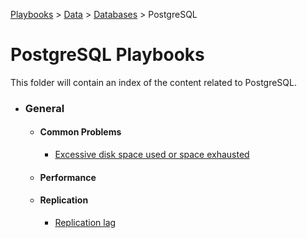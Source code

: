[Playbooks](../../../README.md) > [Data](../../README.md) > [Databases](../README.md) > PostgreSQL 
# PostgreSQL Playbooks
This folder will contain an index of the content related to PostgreSQL.    

* ### General
  * #### Common Problems
    * [Excessive disk space used or space exhausted](general/common-problems/pb_storage_excessive.md)
  * #### Performance
  * #### Replication
    * [Replication lag](general/replication/pb_replication_lag.md)


